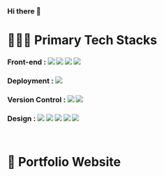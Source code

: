 ### Hi there 👋

# 👩🏻‍💻 Primary Tech Stacks

### Front-end : <span><img src="https://img.shields.io/badge/HTML-E34F26?style=flat&logo=html5&logoColor=white"/></span> <span><img src="https://img.shields.io/badge/CSS-1572B6?style=flat&logo=css3&logoColor=white"/></span> <span><img src="https://img.shields.io/badge/JavaScript-F7DF1E?style=flat&logo=javascript&logoColor=white"/></span> <span><img src="https://img.shields.io/badge/jQuery-0769AD?style=flat&logo=jquery&logoColor=white"/></span>

### Deployment : <span><img src="https://img.shields.io/badge/Netlify-00C7B7?style=flat&logo=netlify&logoColor=white"/></span>

### Version Control : <span><img src="https://img.shields.io/badge/Git-f05032?style=flat&logo=git&logoColor=white"/></span> <span><img src="https://img.shields.io/badge/GitHub-181717?style=flat&logo=github&logoColor=white"/></span>

### Design : <span><img src="https://img.shields.io/badge/Adobe%20Photoshop-31A8FF?style=flat&logo=adobe-photoshop&logoColor=white"/></span> <span><img src="https://img.shields.io/badge/Adobe%20Illustrator-FF9A00?style=flat&logo=adobe-illustrator&logoColor=white"/></span> <span><img src="https://img.shields.io/badge/Adobe%20XD-FF61F6?style=flat&logo=adobe-xd&logoColor=white"/></span> <span><img src="https://img.shields.io/badge/Adobe%20Lightroom-31A8FF?style=flat&logo=adobe-lightroom&logoColor=white"/></span> <span><img src="https://img.shields.io/badge/Adobe%20After%20Effects-9999FF?style=flat&logo=adobe-after-effects&logoColor=white"/></span>

<br />

# 🔗 Portfolio Website


<!--
**jiisunny/jiisunny** is a ✨ _special_ ✨ repository because its `README.md` (this file) appears on your GitHub profile.

Here are some ideas to get you started:

- 🔭 I’m currently working on ...
- 🌱 I’m currently learning ...
- 👯 I’m looking to collaborate on ...
- 🤔 I’m looking for help with ...
- 💬 Ask me about ...
- 📫 How to reach me: ...
- 😄 Pronouns: ...
- ⚡ Fun fact: ...
-->
